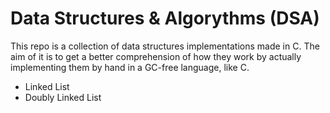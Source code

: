 # Data Structures & Algorythms (DSA)
This repo is a collection of data structures implementations made in C.
The aim of it is to get a better comprehension of how they work by actually 
implementing them by hand in a GC-free language, like C.

- Linked List
- Doubly Linked List
